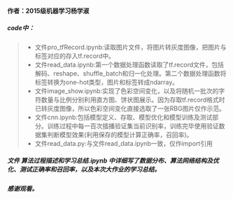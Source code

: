#### 作者：2015级机器学习杨学淑    

##### code中：

> - 文件pro_tfRecord.ipynb:读取图片文件，将图片转灰度图像，把图片与标签对应的存入tf.record中。
> - 文件read_data.ipynb:第一个数据处理函数读取了tf.record文件，包括解码、reshape、shuffle_batch和归一化处理。第二个数据处理函数将标签转换为one-hot类型，图片和标签转成ndarray。
> - 文件image_show.ipynb:实现了色彩空间变化，以及将随机一批次的字符数量与比例分别利用直方图、饼状图展示。因为存取tf.record格式时已转灰度图像，所以色彩空间变化直接选取了一张RBG图片仅作示范。
> - 文件cnn.ipynb:包括模型定义、存取、模型优化和模型训练及测试部分。训练过程中每一百次插播验证集当前识别率，训练完毕使用验证数据集判断模型效果(利用保存的模型计算正确率，召回率)。
> - 文件read_data.py:与文件read_data.ipynb一致，仅作import引用     

##### 文件 算法过程描述和学习总结.ipynb 中详细写了数据分布、算法网络结构及优化、测试正确率和召回率，以及本次大作业的学习总结。

##### 感谢观看。

